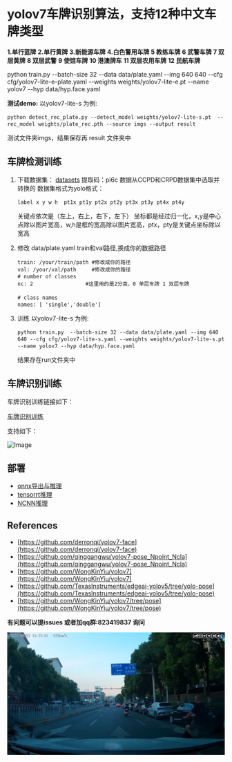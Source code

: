 # **yolov7车牌识别算法，支持12种中文车牌类型**

**1.单行蓝牌**
**2.单行黄牌**
**3.新能源车牌**
**4.白色警用车牌**
**5 教练车牌**
**6 武警车牌**
**7 双层黄牌**
**8 双层武警**
**9 使馆车牌**
**10 港澳牌车**
**11 双层农用车牌**
**12 民航车牌**

python train.py  --batch-size 32 --data data/plate.yaml --img 640 640 --cfg cfg/yolov7-lite-e-plate.yaml --weights weights/yolov7-lite-e.pt --name yolov7 --hyp data/hyp.face.yaml



**测试demo:**
以yolov7-lite-s 为例:
```
python detect_rec_plate.py --detect_model weights/yolov7-lite-s.pt  --rec_model weights/plate_rec.pth --source imgs --output result
```

测试文件夹imgs，结果保存再 result 文件夹中

## **车牌检测训练**

1. 下载数据集：  [datasets](https://pan.baidu.com/s/1xa6zvOGjU02j8_lqHGVf0A) 提取码：pi6c 数据从CCPD和CRPD数据集中选取并转换的
   数据集格式为yolo格式：

   ```
   label x y w h  pt1x pt1y pt2x pt2y pt3x pt3y pt4x pt4y
   ```

   关键点依次是（左上，右上，右下，左下）
   坐标都是经过归一化，x,y是中心点除以图片宽高，w,h是框的宽高除以图片宽高，ptx，pty是关键点坐标除以宽高
2. 修改 data/plate.yaml    train和val路径,换成你的数据路径

   ```
   train: /your/train/path #修改成你的路径
   val: /your/val/path     #修改成你的路径
   # number of classes
   nc: 2                 #这里用的是2分类，0 单层车牌 1 双层车牌

   # class names
   names: [ 'single','double']

   ```
3. 训练
以yolov7-lite-s 为例:
   ```
   python train.py  --batch-size 32 --data data/plate.yaml --img 640 640 --cfg cfg/yolov7-lite-s.yaml --weights weights/yolov7-lite-s.pt --name yolov7 --hyp data/hyp.face.yaml
   ```

   结果存在run文件夹中

## **车牌识别训练**

车牌识别训练链接如下：

[车牌识别训练](https://github.com/we0091234/crnn_plate_recognition)

支持如下：

![Image ](data/images/demo.jpg)

## 部署

* [onnx导出与推理](https://github.com/we0091234/yolov7_plate/tree/master/onnx)
* [tensorrt推理](https://github.com/we0091234/yolov7_plate/tree/master/tensorrt)
* [NCNN推理](https://github.com/we0091234/NCNN_SAMPLE/tree/master/ncnn_plate_v7)

## References

* [https://github.com/derronqi/yolov7-face](https://github.com/derronqi/yolov7-face)
* [https://github.com/qinggangwu/yolov7-pose_Npoint_Ncla](https://github.com/qinggangwu/yolov7-pose_Npoint_Ncla)
* [https://github.com/WongKinYiu/yolov7](https://github.com/WongKinYiu/yolov7)
* [https://github.com/TexasInstruments/edgeai-yolov5/tree/yolo-pose](https://github.com/TexasInstruments/edgeai-yolov5/tree/yolo-pose)
* [https://github.com/WongKinYiu/yolov7/tree/pose](https://github.com/WongKinYiu/yolov7/tree/pose)

**有问题可以提issues 或者加qq群:823419837 询问**

![Image ](data/images/1.png)
